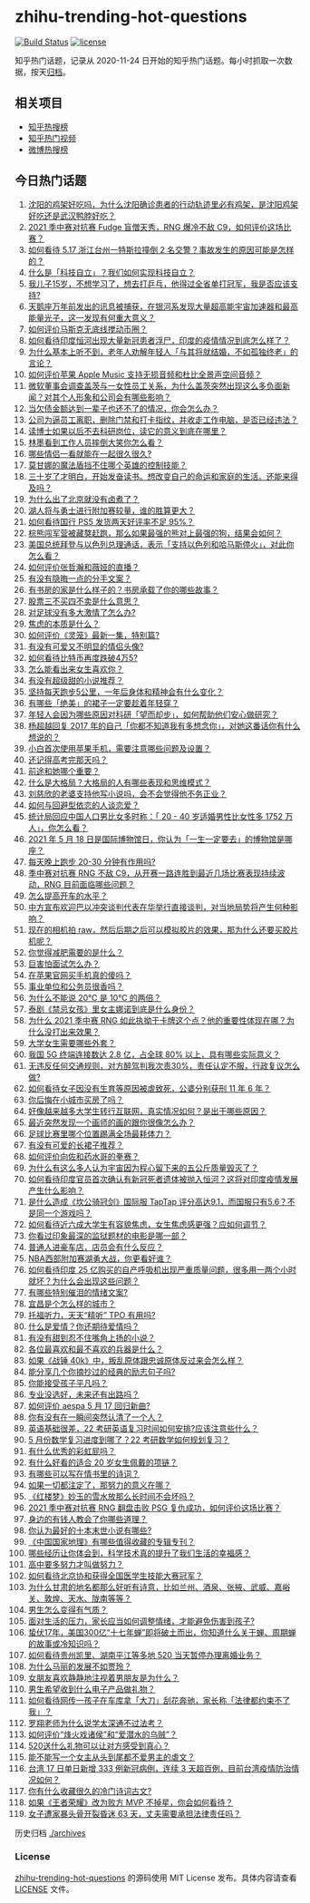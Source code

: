 # zhihu-trending-hot-questions

[![Build Status](https://github.com/justjavac/zhihu-trending-hot-questions/workflows/ci/badge.svg?branch=master)](https://github.com/justjavac/zhihu-trending-hot-questions/actions)
[![license](https://img.shields.io/github/license/justjavac/zhihu-trending-hot-questions)](https://github.com/justjavac/zhihu-trending-hot-questions/blob/master/LICENSE)

知乎热门话题，记录从 2020-11-24 日开始的知乎热门话题。每小时抓取一次数据，按天[归档](./archives)。

## 相关项目

- [知乎热搜榜](https://github.com/justjavac/zhihu-trending-top-search)
- [知乎热门视频](https://github.com/justjavac/zhihu-trending-hot-video)
- [微博热搜榜](https://github.com/justjavac/weibo-trending-hot-search)

## 今日热门话题

<!-- BEGIN -->
<!-- 最后更新时间 Tue May 18 2021 13:14:14 GMT+0800 (China Standard Time) -->

1. [沈阳的鸡架好吃吗，为什么沈阳确诊患者的行动轨迹里必有鸡架，是沈阳鸡架好吃还是武汉鸭脖好吃？](https://www.zhihu.com/question/459920240)
2. [2021 季中赛对抗赛 Fudge 盲僧天秀，RNG 爆冷不敌
   C9，如何评价这场比赛？](https://www.zhihu.com/question/460014492)
3. [如何看待 5.17 浙江台州一特斯拉撞倒 2
   名交警？事故发生的原因可能是怎样的？](https://www.zhihu.com/question/460003832)
4. [什么是「科技自立」？我们如何实现科技自立？](https://www.zhihu.com/question/458853728)
5. [我儿子15岁，不想学习了，想去打乒乓，他得过全省单打冠军，我是否应该支持?](https://www.zhihu.com/question/456960345)
6. [天鹅座万年前发出的讯息被捕获，在银河系发现大量超高能宇宙加速器和最高能量光子，这一发现有何重大意义？](https://www.zhihu.com/question/459873347)
7. [如何评价马斯克无底线搅动币圈？](https://www.zhihu.com/question/459379377)
8. [如何看待印度恒河出现大量新冠患者浮尸，印度的疫情情况到底怎么样了？](https://www.zhihu.com/question/459407486)
9. [为什么基本上听不到，老年人劝解年轻人「与其将就结婚，不如孤独终老」的言论？](https://www.zhihu.com/question/454631538)
10. [如何评价苹果 Apple Music
    支持无损音频和杜比全景声空间音频？](https://www.zhihu.com/question/460019679)
11. [微软董事会调查盖茨与一女性员工关系，为什么盖茨突然出现这么多负面新闻？对其个人形象和公司会有哪些影响？](https://www.zhihu.com/question/459873120)
12. [当欠债金额达到一辈子也还不了的情况，你会怎么办？](https://www.zhihu.com/question/458085883)
13. [公司为逼员工离职，删除门禁和打卡指纹，并收走工作电脑，是否已经违法？](https://www.zhihu.com/question/458446577)
14. [读博士如果以后不去科研岗位，读它的意义到底在哪里？](https://www.zhihu.com/question/454944295)
15. [林墨看到工作人员摔倒大笑你怎么看？](https://www.zhihu.com/question/459874652)
16. [哪些情侣一看就能在一起很久很久?](https://www.zhihu.com/question/309398217)
17. [莫甘娜的魔法盾挡不住哪个英雄的控制技能？](https://www.zhihu.com/question/459716131)
18. [三十岁了才明白，开始发奋读书。想改变自己的命运和家庭的生活。还能来得及吗？](https://www.zhihu.com/question/359652140)
19. [为什么出了北京就没有卤煮了？](https://www.zhihu.com/question/64760707)
20. [湖人将与勇士进行附加赛较量，谁的胜算更大？](https://www.zhihu.com/question/459890298)
21. [如何看待国行 PS5 发货两天好评率不足 95%？](https://www.zhihu.com/question/459814387)
22. [棕熊闯军营被藏獒赶跑，那么如果最强的熊对上最强的狗，结果会如何？](https://www.zhihu.com/question/459762593)
23. [美国总统拜登与以色列总理通话，表示「支持以色列和哈马斯停火」，对此你怎么看？](https://www.zhihu.com/question/460061637)
24. [如何评价张哲瀚和薇娅的直播？](https://www.zhihu.com/question/459460329)
25. [有没有隐晦一点的分手文案？](https://www.zhihu.com/question/432396268)
26. [有书房的家是什么样子的？书房承载了你的哪些故事？](https://www.zhihu.com/question/459067454)
27. [股票三不买四不卖是什么意思？](https://www.zhihu.com/question/453247969)
28. [对足球没有多大激情了怎么办?](https://www.zhihu.com/question/459895693)
29. [焦虑的本质是什么？](https://www.zhihu.com/question/320535511)
30. [如何评价《灵笼》最新一集，特别篇?](https://www.zhihu.com/question/459543393)
31. [有没有可爱又不明显的情侣头像?](https://www.zhihu.com/question/347976724)
32. [如何看待比特币再度跌破4万5?](https://www.zhihu.com/question/459874779)
33. [怎么能看出来女生喜欢你？](https://www.zhihu.com/question/453143428)
34. [有没有超级甜的小说推荐？](https://www.zhihu.com/question/453088396)
35. [坚持每天跑步5公里，一年后身体和精神会有什么变化？](https://www.zhihu.com/question/422797771)
36. [有哪些「绝美」的裙子一定要趁着年轻穿？](https://www.zhihu.com/question/372236949)
37. [年轻人会因为哪些原因对科研「望而却步」，如何帮助他们安心做研究？](https://www.zhihu.com/question/459947587)
38. [杨超越回复 2017
    年的自己「你都不知道我有多想念你」，对她这番话你有什么想说的？](https://www.zhihu.com/question/459691259)
39. [小白首次使用苹果手机，需要注意哪些问题及设置？](https://www.zhihu.com/question/361796127)
40. [还记得高考完那天吗？](https://www.zhihu.com/question/454037120)
41. [前途和她哪个重要？](https://www.zhihu.com/question/458900835)
42. [什么是大格局？大格局的人有哪些表现和思维模式？](https://www.zhihu.com/question/288688040)
43. [刘慈欣的老婆支持他写小说吗，会不会觉得他不务正业？](https://www.zhihu.com/question/331517225)
44. [如何与回避型依恋的人谈恋爱？](https://www.zhihu.com/question/365598090)
45. [统计局回应中国人口男比女多时称：「 20 - 40 岁适婚男性比女性多 1752
    万人」，你怎么看？](https://www.zhihu.com/question/459890468)
46. [2021 年 5 月 18
    日是国际博物馆日，你认为「一生一定要去」的博物馆是哪座？](https://www.zhihu.com/question/459221242)
47. [每天晚上跑步 20-30 分钟有作用吗?](https://www.zhihu.com/question/435607815)
48. [季中赛对抗赛 RNG 不敌 C9，从开赛一路连胜到最近几场比赛表现持续波动，RNG
    目前面临哪些问题？](https://www.zhihu.com/question/460023244)
49. [怎么提高开车的水平？](https://www.zhihu.com/question/455130091)
50. [中方宣布欢迎巴以冲突谈判代表在华举行直接谈判，对当地局势将产生何种影响？](https://www.zhihu.com/question/459778849)
51. [现在的相机拍
    raw，然后后期之后可以模拟胶片的效果，那为什么还要买胶片机呢？](https://www.zhihu.com/question/459885275)
52. [你觉得减肥需要的是什么？](https://www.zhihu.com/question/451656730)
53. [巨害怕面试怎么办？](https://www.zhihu.com/question/451100355)
54. [在苹果官网买手机真的傻吗？](https://www.zhihu.com/question/447287590)
55. [事业单位和公务员很香吗？](https://www.zhihu.com/question/458608927)
56. [为什么不能说 20℃ 是 10℃ 的两倍？](https://www.zhihu.com/question/25112140)
57. [泰剧《禁忌女孩》里女主娜诺到底是什么身份？](https://www.zhihu.com/question/407927126)
58. [为什么 2021 季中赛 RNG
    如此执拗于卡牌这个点？他的重要性体现在哪？为什么没打出来效果？](https://www.zhihu.com/question/460023815)
59. [大学女生需要哪些外套？](https://www.zhihu.com/question/293964461)
60. [我国 5G 终端连接数达 2.8 亿，占全球 80%
    以上，具有哪些实际意义？](https://www.zhihu.com/question/459871336)
61. [无违反任何交通规则，对方醉驾判我次责30%，责任认定不服，行政复议怎么做?](https://www.zhihu.com/question/456577306)
62. [如何看待女子因没有生育等原因被虐致死，公婆分别获刑 11 年 6
    年？](https://www.zhihu.com/question/459407583)
63. [你后悔在小城市买房了吗？](https://www.zhihu.com/question/449925888)
64. [好像越来越多大学生转行互联网，真实情况如何？是出于哪些原因？](https://www.zhihu.com/question/459260995)
65. [最近突然发现一个画师的画的跟你很像怎么办？](https://www.zhihu.com/question/458314529)
66. [足球比赛里哪个位置踢满全场最耗体力？](https://www.zhihu.com/question/453006393)
67. [有没有可爱的长裙子推荐？](https://www.zhihu.com/question/446771263)
68. [如何评价向佐和药水哥的拳赛？](https://www.zhihu.com/question/459765039)
69. [为什么有这么多人认为宇宙因为程心留下来的五公斤质量毁灭了？](https://www.zhihu.com/question/459631568)
70. [如何看待印度官员首次确认有新冠死者遗体被抛入恒河？这将对印度疫情发展产生什么影响？](https://www.zhihu.com/question/459878844)
71. [是什么造成《坎公骑冠剑》国际服 TapTap
    评分高达9.1，而国服只有5.6？不是同一个游戏吗？](https://www.zhihu.com/question/457083092)
72. [如何看待近六成大学生有容貌焦虑，女生焦虑感更强？应如何调节？](https://www.zhihu.com/question/446241093)
73. [你看过印象最深的监狱题材的电影是哪一部？](https://www.zhihu.com/question/429886512)
74. [普通人进豪车店，店员会有什么反应？](https://www.zhihu.com/question/40852072)
75. [NBA西部附加赛湖勇大战，你更看好谁？](https://www.zhihu.com/question/459872947)
76. [如何看待印度 25
    亿购买的自产呼吸机出现严重质量问题，很多用一两个小时就坏？为什么会出现这些问题？](https://www.zhihu.com/question/459351191)
77. [有哪些特别催泪的情绪文案?](https://www.zhihu.com/question/452940386)
78. [宜昌是个怎么样的城市？](https://www.zhihu.com/question/21612230)
79. [托福听力，天天“精听” TPO 有用吗?](https://www.zhihu.com/question/352329685)
80. [什么是爱情？你还期待爱情吗？](https://www.zhihu.com/question/314617726)
81. [有没有甜到忍不住嘴角上扬的小说？](https://www.zhihu.com/question/446148942)
82. [各位最喜欢和最不喜欢的兵器是什么？](https://www.zhihu.com/question/457633132)
83. [如果《战锤 40k》中，叛乱原体跟忠诚原体反过来会怎么样？](https://www.zhihu.com/question/457909327)
84. [能分享几个你摘抄过的经典的励志句子吗?](https://www.zhihu.com/question/457220851)
85. [你能接受孩子平凡吗？](https://www.zhihu.com/question/455639319)
86. [专业没选好，未来还有出路吗？](https://www.zhihu.com/question/459772501)
87. [如何评价 aespa 5 月 17 回归新曲?](https://www.zhihu.com/question/459951978)
88. [你有没有在一瞬间突然认清了一个人？](https://www.zhihu.com/question/322856732)
89. [英语基础很差，22 考研英语复习时间如何安排?应该注意些什么？](https://www.zhihu.com/question/459020830)
90. [5 月份数学复习进度到哪了？22 考研数学如何规划复习？](https://www.zhihu.com/question/458846422)
91. [有什么优秀的彩虹屁吗？](https://www.zhihu.com/question/313455842)
92. [有什么好看的适合 20 岁女生佩戴的项链？](https://www.zhihu.com/question/38031736)
93. [有哪些可以写在情书里的诗词？](https://www.zhihu.com/question/455186664)
94. [如果一切都注定了，那努力的意义在哪？](https://www.zhihu.com/question/458786911)
95. [《红楼梦》妙玉的雪水放那么长时间不会坏吗？](https://www.zhihu.com/question/459604175)
96. [2021 季中赛对抗赛 RNG 翻盘击败 PSG
    复仇成功，如何评价这场比赛？](https://www.zhihu.com/question/459980638)
97. [身边的有钱人教会了你哪些道理？](https://www.zhihu.com/question/430653175)
98. [你认为最好的十本末世小说有哪些?](https://www.zhihu.com/question/403545900)
99. [《中国国家地理》有哪些值得收藏的专辑专刊？](https://www.zhihu.com/question/36595394)
100. [哪些经历让你体会到，科学技术真的提升了我们生活的幸福感？](https://www.zhihu.com/question/459895565)
101. [高中要多努力才叫做努力？](https://www.zhihu.com/question/60440328)
102. [如何看待北京协和获得全国医学生技能大赛冠军？](https://www.zhihu.com/question/459799913)
103. [为什么甘肃的地名都那么好听有诗意，比如兰州、酒泉、张掖、武威、嘉峪关、敦煌、天水、陇南等等？](https://www.zhihu.com/question/343852891)
104. [男生怎么变得有气质？](https://www.zhihu.com/question/29569463)
105. [面对生活的压力，家长应当如何调整情绪，才能避免伤害到孩子?](https://www.zhihu.com/question/459318854)
106. [蛰伏17年，美国300亿“十七年蝉”即将破土而出，你知道什么关于蝉、周期蝉的故事或冷知识吗？](https://www.zhihu.com/question/459355817)
107. [如何看待贵州凯里、湖南平江等多地 520
     当天暂停办理离婚业务？](https://www.zhihu.com/question/459749764)
108. [为什么马丽的发展不如贾玲？](https://www.zhihu.com/question/459059707)
109. [女朋友喜欢静静地注视着男朋友是为什么？](https://www.zhihu.com/question/309919749)
110. [男生希望收到什么电子产品做礼物？](https://www.zhihu.com/question/59448723)
111. [如何看待网传一孩子在车库拿「大刀」刮花奔驰，家长称「法律都约束不了我」？](https://www.zhihu.com/question/459405484)
112. [罗翔老师为什么说学太深通不过法考？](https://www.zhihu.com/question/453113816)
113. [如何评价“烽火戏诸侯”和“爱潜水的乌贼”？](https://www.zhihu.com/question/450823839)
114. [520送什么礼物可以让对方感受到真心？](https://www.zhihu.com/question/323398197)
115. [能不能写一个女主从头到尾都不爱男主的虐文？](https://www.zhihu.com/question/386594644)
116. [台湾 17 日单日新增 333 例新冠病例，连续 3
     天超百例，目前台湾疫情防治情况如何？](https://www.zhihu.com/question/459921281)
117. [你有什么收藏很久的冷门诗词古文?](https://www.zhihu.com/question/446560681)
118. [如果《王者荣耀》改为败方 MVP 不掉星，你会如何看待？](https://www.zhihu.com/question/392122091)
119. [女子遭家暴头骨开裂昏迷 63 天，丈夫需要承担法律责任吗？](https://www.zhihu.com/question/459872746)

<!-- END -->

历史归档 [./archives](./archives)

### License

[zhihu-trending-hot-questions](https://github.com/justjavac/zhihu-trending-hot-questions)
的源码使用 MIT License 发布。具体内容请查看 [LICENSE](./LICENSE) 文件。
